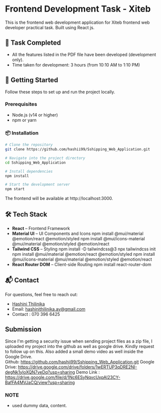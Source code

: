 # Frontend Development Task - Xiteb

This is the frontend web development application for Xiteb frontend web developer practical task. Built using React js. 

## 📌 **Task Completed**
- All the features listed in the PDF file have been developed (development only).
- Time taken for development: 3 hours (from 10:10 AM to 1:10 PM)

## 🚀 Getting Started

Follow these steps to set up and run the project locally.

### Prerequisites

- Node.js (v14 or higher)
- npm or yarn

### 📦 Installation

```bash
# Clone the repository
git clone https://github.com/hashii99/Sshipping_Web_Application.git

# Navigate into the project directory
cd Sshipping_Web_Application

# Install dependencies
npm install

# Start the development server
npm start

```

The frontend will be available at http://localhost:3000.

## 🛠️ Tech Stack

- **React** – Frontend Framework
- **Material UI** – UI Components and Icons
    npm install @mui/material @emotion/react @emotion/styled
    npm install @mui/icons-material @mui/material @emotion/styled @emotion/react
- **Tailwind CSS** – Styling
    npm install -D tailwindcss@3
    npx tailwindcss init
    npm install @mui/material @emotion/react @emotion/styled
    npm install @mui/icons-material @mui/material @emotion/styled @emotion/react
- **React Router DOM** – Client-side Routing
    npm install react-router-dom

## 📬 Contact

For questions, feel free to reach out:
- [Hashini Thilinika](https://github.com/hashii99)
- Email: hashinithilinika.av@gmail.com
- Contact : 070 396 6425

## Submission
Since I'm getting a security issue when sending project files as a zip file, I uploaded my project into the github as well as google drive. 
Kindly request to follow up on this. Also added a small demo video as well inside the Google Drive.  
Github: https://github.com/hashii99/Sshipping_Web_Application.git
Google Drive: https://drive.google.com/drive/folders/1wERTUP3qDRE2NI-degNk1yloXQN7veDq?usp=sharing
Demo Link : https://drive.google.com/file/d/1Nc6ESyNqvcUxpAl23CY-BafFA4MVJaCQ/view?usp=sharing

### NOTE 
- used dummy data, content. 